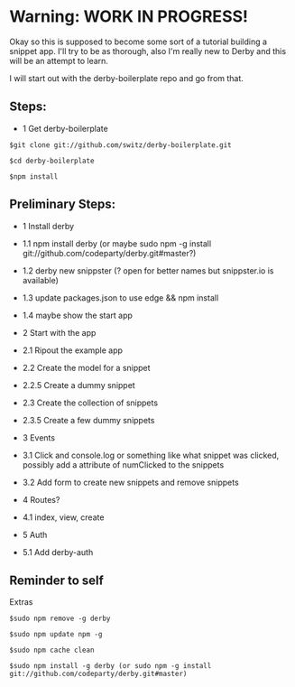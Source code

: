 Warning: WORK IN PROGRESS!
==========================

Okay so this is supposed to become some sort of a tutorial building a snippet app. I'll try to be as thorough, also I'm really new to Derby and this will be an attempt to learn.

I will start out with the derby-boilerplate repo and go from that.

Steps:
------

+   1 Get derby-boilerplate

`$git clone git://github.com/switz/derby-boilerplate.git`

`$cd derby-boilerplate`

`$npm install`


Preliminary Steps:
------------------

+   1 Install derby
+   1.1 npm install derby (or maybe sudo npm -g install git://github.com/codeparty/derby.git#master?)
+   1.2 derby new snippster (? open for better names but snippster.io is available)
+   1.3 update packages.json to use edge && npm install
+   1.4 maybe show the start app

+   2 Start with the app
+   2.1 Ripout the example app
+   2.2 Create the model for a snippet
+   2.2.5 Create a dummy snippet
+   2.3 Create the collection of snippets
+   2.3.5 Create a few dummy snippets

+   3 Events
+   3.1 Click and console.log or something like what snippet was clicked, possibly add a attribute of numClicked to the snippets
+   3.2 Add form to create new snippets and remove snippets

+   4 Routes?
+   4.1 index, view, create

+   5 Auth
+   5.1 Add derby-auth

Reminder to self
----------------

Extras

`$sudo npm remove -g derby`

`$sudo npm update npm -g`

`$sudo npm cache clean`

`$sudo npm install -g derby (or sudo npm -g install git://github.com/codeparty/derby.git#master)`